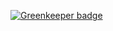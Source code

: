 
[![Greenkeeper badge](https://badges.greenkeeper.io/janl/janl-test-4.svg)](https://greenkeeper.io/)
